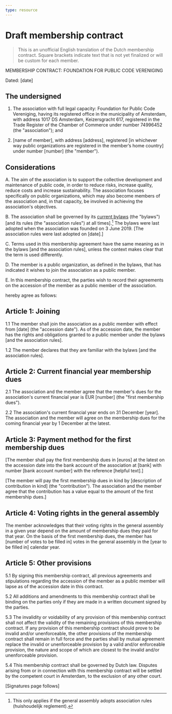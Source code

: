 ```yaml
---
type: resource
---
```


# Draft membership contract

> This is an unofficial English translation of the Dutch membership contract. Square brackets indicate text that is not yet finalized or will be custom for each member.

MEMBERSHIP CONTRACT: FOUNDATION FOR PUBLIC CODE VERENIGING

Dated:  [date]

## The undersigned

1. The association with full legal capacity: Foundation for Public Code Vereniging, having its registered office in the municipality of Amsterdam, with address 1017 DS Amsterdam, Keizersgracht 617, registered in the Trade Register of the Chamber of Commerce under number 74996452 (the "association"); and

2. [name of member], with address [address], registered [in whichever way public organizations are registered in the member’s home country] under number [number] (the "member").

## Considerations

A. The aim of the association is to support the collective development and maintenance of public code, in order to reduce risks, increase quality, reduce costs and increase sustainability. The association focuses specifically on public organizations, which may also become members of the association and, in that capacity, be involved in achieving the association's objectives.

B. The association shall be governed by its [current bylaws](articles-of-association.md) (the "bylaws") [and its rules (the "association rules") at all times].[^*] The bylaws were last adopted when the association was founded on 3 June 2019. [The association rules were last adopted on [date].]

C. Terms used in this membership agreement have the same meaning as in the bylaws [and the association rules], unless the context makes clear that the term is used differently.

D. The member is a public organization, as defined in the bylaws, that has indicated it wishes to join the association as a public member.

E. In this membership contract, the parties wish to record their agreements on the accession of the member as a public member of the association.

hereby agree as follows:

## Article 1: Joining

1.1    The member shall join the association as a public member with effect from [date] (the "accession date"). As of the accession date, the member has the rights and obligations granted to a public member under the bylaws [and the association rules].

1.2    The member declares that they are familiar with the bylaws [and the association rules].

## Article 2: Current financial year membership dues

2.1 The association and the member agree that the member's dues for the association's current financial year is EUR [number] (the "first membership dues").

2.2 The association's current financial year ends on 31 December [year]. The association and the member will agree on the membership dues for the coming financial year by 1 December at the latest.

## Article 3: Payment method for the first membership dues

[The member shall pay the first membership dues in [euros] at the latest on the accession date into the bank account of the association at [bank] with number [bank account number] with the reference [helpful text].]

[The member will pay the first membership dues in kind by [description of contribution in kind] (the "contribution"). The association and the member agree that the contribution has a value equal to the amount of the first membership dues.]

## Article 4: Voting rights in the general assembly

The member acknowledges that their voting rights in the general assembly in a given year depend on the amount of membership dues they paid for that year. On the basis of the first membership dues, the member has [number of votes to be filled in] votes in the general assembly in the [year to be filled in] calendar year.

## Article 5: Other provisions

5.1 By signing this membership contract, all previous agreements and stipulations regarding the accession of the member as a public member will lapse as of the accession date in this contract.

5.2 All additions and amendments to this membership contract shall be binding on the parties only if they are made in a written document signed by the parties.

5.3 The invalidity or voidability of any provision of this membership contract shall not affect the validity of the remaining provisions of this membership contract. If any provision of this membership contract should prove to be invalid and/or unenforceable, the other provisions of the membership contract shall remain in full force and the parties shall by mutual agreement replace the invalid or unenforceable provision by a valid and/or enforceable provision, the nature and scope of which are closest to the invalid and/or unenforceable provision.

5.4 This membership contract shall be governed by Dutch law. Disputes arising from or in connection with this membership contract will be settled by the competent court in Amsterdam, to the exclusion of any other court.

[Signatures page follows]

[^*]: This only applies if the general assembly adopts association rules (huishoudelijk reglement).
